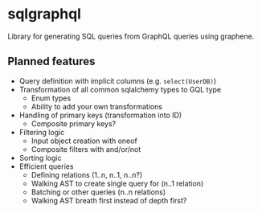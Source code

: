 # sqlgraphql
Library for generating SQL queries from GraphQL queries using graphene.

## Planned features
- Query definition with implicit columns (e.g. `select(UserDB)`)
- Transformation of all common sqlalchemy types to GQL type
  - Enum types
  - Ability to add your own transformations
- Handling of primary keys (transformation into ID)
  - Composite primary keys?
- Filtering logic
  - Input object creation with oneof
  - Composite filters with and/or/not
- Sorting logic
- Efficient queries
  - Defining relations (1..n, n..1, n..n?)
  - Walking AST to create single query for (n..1 relation)
  - Batching or other queries (n..n relations)
  - Walking AST breath first instead of depth first?
